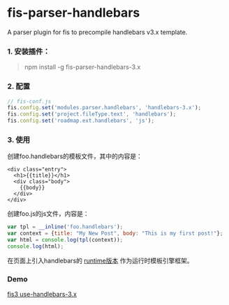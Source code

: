 # fis-parser-handlebars

A parser plugin for fis to precompile handlebars v3.x template.

### 1. 安装插件：

> npm install -g fis-parser-handlebars-3.x

### 2. 配置

```js
// fis-conf.js
fis.config.set('modules.parser.handlebars', 'handlebars-3.x');
fis.config.set('project.fileType.text', 'handlebars');
fis.config.set('roadmap.ext.handlebars', 'js');
```

### 3. 使用
创建foo.handlebars的模板文件，其中的内容是：
```hanblebars
<div class="entry">
  <h1>{{title}}</h1>
  <div class="body">
    {{body}}
  </div>
</div>
```

创建foo.js的js文件，内容是：

```js
var tpl = __inline('foo.handlebars');
var context = {title: "My New Post", body: "This is my first post!"};
var html = console.log(tpl(context));
console.log(html);
```

在页面上引入handlebars的 [runtime版本](http://builds.handlebarsjs.com.s3.amazonaws.com/handlebars.runtime-v3.0.3.js) 作为运行时模板引擎框架。

### Demo
[fis3 use-handlebars-3.x](https://github.com/fex-team/fis3-demo/tree/master/use-handlebars-3.x)
